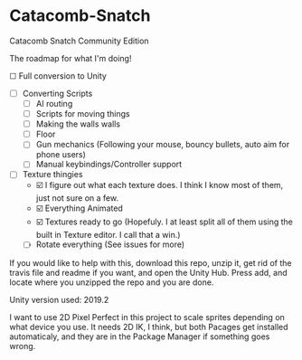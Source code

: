 Catacomb-Snatch
===============

Catacomb Snatch Community Edition

The roadmap for what I'm doing!

☐ Full conversion to Unity
  - ☐ Converting Scripts
    - ☐ AI routing
    - ☐ Scripts for moving things
    - ☐ Making the walls walls
    - ☐ Floor
    - ☐ Gun mechanics (Following your mouse, bouncy bullets, auto aim for phone users)
    - ☐ Manual keybindings/Controller support
  - ☐ Texture thingies
    - ☑️ I figure out what each texture does. I think I know most of them, just not sure on a few.
    - ☑️ Everything Animated
    - ☑️ Textures ready to go (Hopefuly. I at least split all of them using the built in Texture editor. I call that a win.)
    - ☐ Rotate everything (See issues for more)
    
If you would like to help with this, download this repo, unzip it, get rid of the travis file and readme if you want, and open the Unity Hub. Press add, and locate where you unzipped the repo and you are done.

Unity version used: 2019.2

I want to use 2D Pixel Perfect in this project to scale sprites depending on what device you use. It needs 2D IK, I think, but both Pacages get installed automaticaly, and they are in the Package Manager if something goes wrong.
